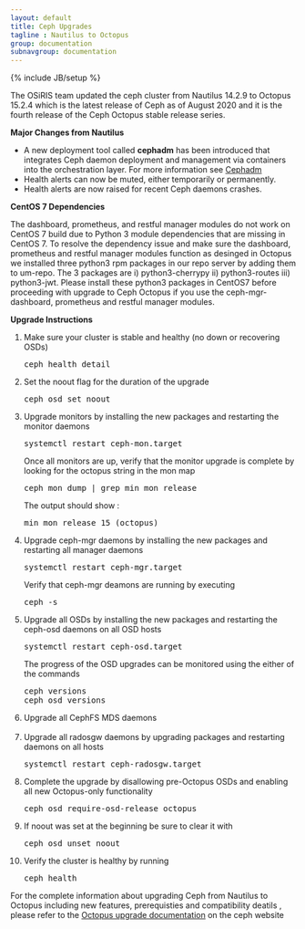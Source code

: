 ```yaml
---
layout: default
title: Ceph Upgrades
tagline : Nautilus to Octopus 
group: documentation
subnavgroup: documentation
---
```

{% include JB/setup %}

The OSiRIS team updated the ceph cluster from Nautilus 14.2.9 to Octopus 15.2.4 which is the latest release of Ceph as of August 2020 and it is the fourth release of the Ceph Octopus stable release series.  

<strong> Major Changes from Nautilus </strong>
<ul>
   <li>A new deployment tool called <b>cephadm</b> has been introduced that integrates Ceph daemon deployment and management via containers into the orchestration layer. For more information see <a href="https://docs.ceph.com/docs/master/cephadm/#cephadm">Cephadm</a>
    </li>
    <li> Health alerts can now be muted, either temporarily or permanently.   
    </li>
    <li>Health alerts are now raised for recent Ceph daemons crashes.    
    </li>  
</ul>

<strong> CentOS 7 Dependencies </strong>

The dashboard, prometheus, and restful manager modules do not work on CentOS 7 build due to Python 3 module dependencies that are missing in CentOS 7. To resolve the dependency issue and make sure the dashboard, prometheus and restful manager modules function as desinged in Octopus we installed three python3 rpm packages in our repo server by adding them to um-repo. The 3 packages are i) python3-cherrypy ii) python3-routes iii) python3-jwt. Please install these python3 packages in CentOS7 before proceeding with upgrade to Ceph Octopus if you use the ceph-mgr-dashboard, prometheus and restful manager modules.

<strong> Upgrade Instructions </strong>

<ol>
<li> Make sure your cluster is stable and healthy (no down or recovering OSDs) </li>
<pre>
ceph health detail
</pre>

<li> Set the noout flag for the duration of the upgrade </li>
<pre>
ceph osd set noout
</pre> 

<li> Upgrade monitors by installing the new packages and restarting the monitor daemons </li>
<pre>
systemctl restart ceph-mon.target
</pre>

Once all monitors are up, verify that the monitor upgrade is complete by looking for the octopus string in the mon map
<pre>
ceph mon dump | grep min_mon_release
</pre>

The output should show :
<pre>
min_mon_release 15 (octopus)
</pre>

<li> Upgrade ceph-mgr daemons by installing the new packages and restarting all manager daemons </li>
<pre>
systemctl restart ceph-mgr.target
</pre>

Verify that ceph-mgr deamons are running by executing <pre>ceph -s </pre>

<li> Upgrade all OSDs by installing the new packages and restarting the ceph-osd daemons on all OSD hosts </li>
<pre>
systemctl restart ceph-osd.target
</pre>

The progress of the OSD upgrades can be monitored using the either of the commands
<pre>
ceph versions 
ceph osd versions
</pre>

<li> Upgrade all CephFS MDS daemons </li>
<br>
<li> Upgrade all radosgw daemons by upgrading packages and restarting daemons on all hosts </li>
<pre>
systemctl restart ceph-radosgw.target
</pre>

<li> Complete the upgrade by disallowing pre-Octopus OSDs and enabling all new Octopus-only functionality </li>
<pre>
ceph osd require-osd-release octopus
</pre>

<li> If noout was set at the beginning be sure to clear it with</li>
<pre>
ceph osd unset noout
</pre>

<li>Verify the cluster is healthy by running</li>
<pre>
ceph health
</pre>

</ol>

For the complete information about upgrading Ceph from Nautilus to Octopus  including new features, prerequisties and compatibility deatils , please refer to the <a href="https://docs.ceph.com/docs/master/releases/octopus/#v15-2-0-octopus">Octopus upgrade documentation</a> on the ceph website

